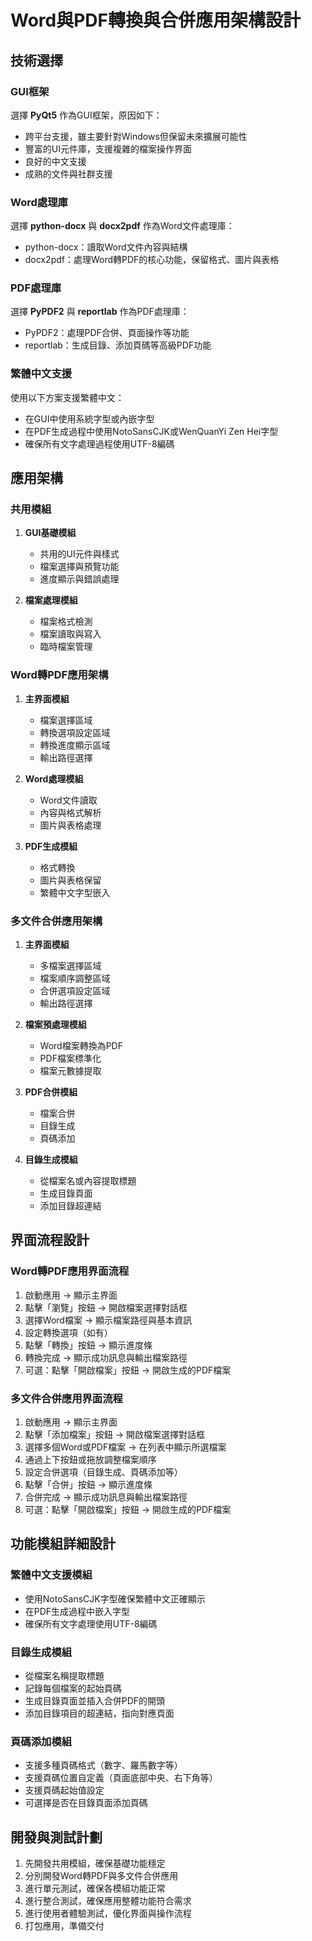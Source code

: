 # Word與PDF轉換與合併應用架構設計

## 技術選擇

### GUI框架
選擇 **PyQt5** 作為GUI框架，原因如下：
- 跨平台支援，雖主要針對Windows但保留未來擴展可能性
- 豐富的UI元件庫，支援複雜的檔案操作界面
- 良好的中文支援
- 成熟的文件與社群支援

### Word處理庫
選擇 **python-docx** 與 **docx2pdf** 作為Word文件處理庫：
- python-docx：讀取Word文件內容與結構
- docx2pdf：處理Word轉PDF的核心功能，保留格式、圖片與表格

### PDF處理庫
選擇 **PyPDF2** 與 **reportlab** 作為PDF處理庫：
- PyPDF2：處理PDF合併、頁面操作等功能
- reportlab：生成目錄、添加頁碼等高級PDF功能

### 繁體中文支援
使用以下方案支援繁體中文：
- 在GUI中使用系統字型或內嵌字型
- 在PDF生成過程中使用NotoSansCJK或WenQuanYi Zen Hei字型
- 確保所有文字處理過程使用UTF-8編碼

## 應用架構

### 共用模組
1. **GUI基礎模組**
   - 共用的UI元件與樣式
   - 檔案選擇與預覽功能
   - 進度顯示與錯誤處理

2. **檔案處理模組**
   - 檔案格式檢測
   - 檔案讀取與寫入
   - 臨時檔案管理

### Word轉PDF應用架構

1. **主界面模組**
   - 檔案選擇區域
   - 轉換選項設定區域
   - 轉換進度顯示區域
   - 輸出路徑選擇

2. **Word處理模組**
   - Word文件讀取
   - 內容與格式解析
   - 圖片與表格處理

3. **PDF生成模組**
   - 格式轉換
   - 圖片與表格保留
   - 繁體中文字型嵌入

### 多文件合併應用架構

1. **主界面模組**
   - 多檔案選擇區域
   - 檔案順序調整區域
   - 合併選項設定區域
   - 輸出路徑選擇

2. **檔案預處理模組**
   - Word檔案轉換為PDF
   - PDF檔案標準化
   - 檔案元數據提取

3. **PDF合併模組**
   - 檔案合併
   - 目錄生成
   - 頁碼添加

4. **目錄生成模組**
   - 從檔案名或內容提取標題
   - 生成目錄頁面
   - 添加目錄超連結

## 界面流程設計

### Word轉PDF應用界面流程

1. 啟動應用 → 顯示主界面
2. 點擊「瀏覽」按鈕 → 開啟檔案選擇對話框
3. 選擇Word檔案 → 顯示檔案路徑與基本資訊
4. 設定轉換選項（如有）
5. 點擊「轉換」按鈕 → 顯示進度條
6. 轉換完成 → 顯示成功訊息與輸出檔案路徑
7. 可選：點擊「開啟檔案」按鈕 → 開啟生成的PDF檔案

### 多文件合併應用界面流程

1. 啟動應用 → 顯示主界面
2. 點擊「添加檔案」按鈕 → 開啟檔案選擇對話框
3. 選擇多個Word或PDF檔案 → 在列表中顯示所選檔案
4. 通過上下按鈕或拖放調整檔案順序
5. 設定合併選項（目錄生成、頁碼添加等）
6. 點擊「合併」按鈕 → 顯示進度條
7. 合併完成 → 顯示成功訊息與輸出檔案路徑
8. 可選：點擊「開啟檔案」按鈕 → 開啟生成的PDF檔案

## 功能模組詳細設計

### 繁體中文支援模組
- 使用NotoSansCJK字型確保繁體中文正確顯示
- 在PDF生成過程中嵌入字型
- 確保所有文字處理使用UTF-8編碼

### 目錄生成模組
- 從檔案名稱提取標題
- 記錄每個檔案的起始頁碼
- 生成目錄頁面並插入合併PDF的開頭
- 添加目錄項目的超連結，指向對應頁面

### 頁碼添加模組
- 支援多種頁碼格式（數字、羅馬數字等）
- 支援頁碼位置自定義（頁面底部中央、右下角等）
- 支援頁碼起始值設定
- 可選擇是否在目錄頁面添加頁碼

## 開發與測試計劃

1. 先開發共用模組，確保基礎功能穩定
2. 分別開發Word轉PDF與多文件合併應用
3. 進行單元測試，確保各模組功能正常
4. 進行整合測試，確保應用整體功能符合需求
5. 進行使用者體驗測試，優化界面與操作流程
6. 打包應用，準備交付
